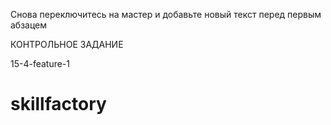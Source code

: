 Снова переключитесь на мастер и добавьте новый текст перед первым абзацем

КОНТРОЛЬНОЕ ЗАДАНИЕ


15-4-feature-1

# skillfactory
